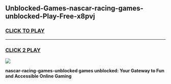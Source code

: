 
## Unblocked-Games-nascar-racing-games-unblocked-Play-Free-x8pvj
<h3>
<a href="https://premium76.site?title=nascar-racing-games-unblocked&ref=23A">CLICK TO PLAY</a></h3>
<hr>

<h3>
<a href="https://premium76.site?title=nascar-racing-games-unblocked&ref=23A">CLICK 2 PLAY</a>
  
</h3>

<a href="https://premium76.site?title=nascar-racing-games-unblocked&ref=23A"><img src="https://clearcache.store/games.png"></a>


**nascar-racing-games-unblocked games unblocked: Your Gateway to Fun and Accessible Online Gaming**
